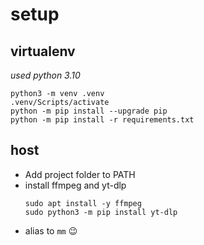 # setup

## virtualenv
_used python 3.10_
```shell
python3 -m venv .venv
.venv/Scripts/activate
python -m pip install --upgrade pip
python -m pip install -r requirements.txt
```

## host

- Add project folder to PATH
- install ffmpeg and yt-dlp
  ```shell
  sudo apt install -y ffmpeg
  sudo python3 -m pip install yt-dlp
  ```
- alias to `mm` 😉